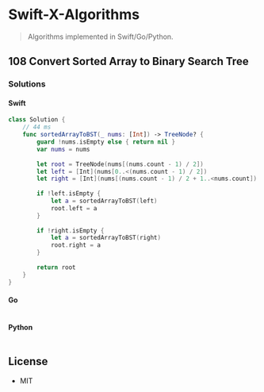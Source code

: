 # Swift-X-Algorithms

> Algorithms implemented in Swift/Go/Python.

## 108 Convert Sorted Array to Binary Search Tree

### Solutions

#### Swift

```Swift
class Solution {
    // 44 ms
    func sortedArrayToBST(_ nums: [Int]) -> TreeNode? {
        guard !nums.isEmpty else { return nil }
        var nums = nums
        
        let root = TreeNode(nums[(nums.count - 1) / 2])
        let left = [Int](nums[0..<(nums.count - 1) / 2])
        let right = [Int](nums[(nums.count - 1) / 2 + 1..<nums.count])
        
        if !left.isEmpty {
            let a = sortedArrayToBST(left)
            root.left = a
        }
        
        if !right.isEmpty {
            let a = sortedArrayToBST(right)
            root.right = a
        }
        
        return root
    }
}
```

#### Go

```go
```

#### Python

```python
```

## License

- MIT
